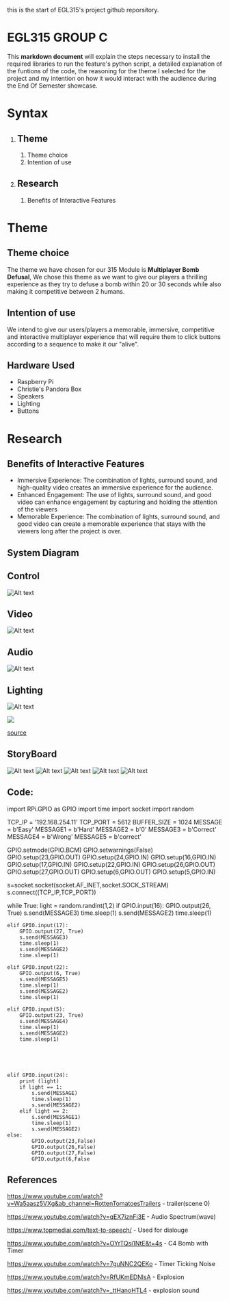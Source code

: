 
this is the start of EGL315's project github reporsitory.
# **EGL315 GROUP C**

This **markdown document** will explain the steps necessary to install the required libraries to run the feature's python script, a detailed explanation of the funtions of the code, the reasoning for the theme I selected for the project and my intention on how it would interact with the audience during the End Of Semester showcase.

# Syntax
1. ## Theme
    1. Theme choice
    2. Intention of use
2. ## Research
    1. Benefits of Interactive Features

# Theme

## **Theme choice**
The theme we have chosen for our 315 Module is **Multiplayer Bomb Defusal**, We chose this theme as we want to give our players a thrilling experience as they try to defuse a bomb within 20 or 30 seconds while also making it competitive between 2 humans.


## **Intention of use**
We intend to give our users/players a memorable, immersive, competitive and interactive multiplayer experience that will require them to click buttons according to a sequence to make it our "alive".

## **Hardware Used**
- Raspberry Pi
- Christie's Pandora Box
- Speakers
- Lighting
- Buttons


# Research

## Benefits of Interactive Features
- Immersive Experience: The combination of lights, surround sound, and high-quality video creates an immersive experience for the audience.
- Enhanced Engagement: The use of lights, surround sound, and good video can enhance engagement by capturing and holding the attention of the viewers
- Memorable Experience: The combination of lights, surround sound, and good video can create a memorable experience that stays with the viewers long after the project is over.

## System Diagram
## Control
![Alt text](images/control%20system%20diagram1.jpg)


## Video
![Alt text](images/video%20system%20diagram.jpg)

## Audio
![Alt text](images/audio%20system%20diagram.jpg)

## Lighting
![Alt text](images/lighting%20system%20diagram.jpg)


![](images/Pi4.jpg)

[source](https://www.raspberrypi.com/products/raspberry-pi-4-model-b/)

## StoryBoard

![Alt text](Images/0.PNG)
![Alt text](Images/1.PNG)
![Alt text](Images/2.PNG)
![Alt text](Images/3.PNG)
![Alt text](Images/4.PNG)




## Code:

import RPi.GPIO as GPIO
import time
import socket
import random


TCP_IP = '192.168.254.11'
TCP_PORT = 5612
BUFFER_SIZE = 1024
MESSAGE = b'Easy'
MESSAGE1 = b'Hard'
MESSAGE2 = b'0'
MESSAGE3 = b'Correct'
MESSAGE4 = b'Wrong'
MESSAGE5 = b'correct'



GPIO.setmode(GPIO.BCM)
GPIO.setwarnings(False)
GPIO.setup(23,GPIO.OUT)
GPIO.setup(24,GPIO.IN)
GPIO.setup(16,GPIO.IN)
GPIO.setup(17,GPIO.IN)
GPIO.setup(22,GPIO.IN)
GPIO.setup(26,GPIO.OUT)
GPIO.setup(27,GPIO.OUT)
GPIO.setup(6,GPIO.OUT)
GPIO.setup(5,GPIO.IN)


s=socket.socket(socket.AF_INET,socket.SOCK_STREAM)
s.connect((TCP_IP,TCP_PORT))


while True:
    light = random.randint(1,2)
    if GPIO.input(16):
        GPIO.output(26, True)
        s.send(MESSAGE3)
        time.sleep(1)
        s.send(MESSAGE2)
        time.sleep(1)
        
    elif GPIO.input(17):
        GPIO.output(27, True)
        s.send(MESSAGE3)
        time.sleep(1)
        s.send(MESSAGE2)
        time.sleep(1)
        
    elif GPIO.input(22):
        GPIO.output(6, True)
        s.send(MESSAGE5)
        time.sleep(1)
        s.send(MESSAGE2)
        time.sleep(1)
        
    elif GPIO.input(5):
        GPIO.output(23, True)
        s.send(MESSAGE4)
        time.sleep(1)
        s.send(MESSAGE2)
        time.sleep(1)
        
        
        
        
    
    elif GPIO.input(24):
        print (light)
        if light == 1:
            s.send(MESSAGE)
            time.sleep(1)
            s.send(MESSAGE2)
        elif light == 2:
            s.send(MESSAGE1)
            time.sleep(1)
            s.send(MESSAGE2)
    else:
            GPIO.output(23,False)
            GPIO.output(26,False)
            GPIO.output(27,False)
            GPIO.output(6,False

## References

https://www.youtube.com/watch?v=Wa5aasz5VXg&ab_channel=RottenTomatoesTrailers - trailer(scene 0)

https://www.youtube.com/watch?v=qEX7iznFi3E - Audio Spectrum(wave)

https://www.topmediai.com/text-to-speech/ - Used for dialouge 

https://www.youtube.com/watch?v=OYrTQsi1NtE&t=4s - C4 Bomb with Timer

https://www.youtube.com/watch?v=7guNNC2QEKo - Timer Ticking Noise

https://www.youtube.com/watch?v=RfUKmEDNlsA - Explosion

https://www.youtube.com/watch?v=_ttHanoHTL4 - explosion sound







 
